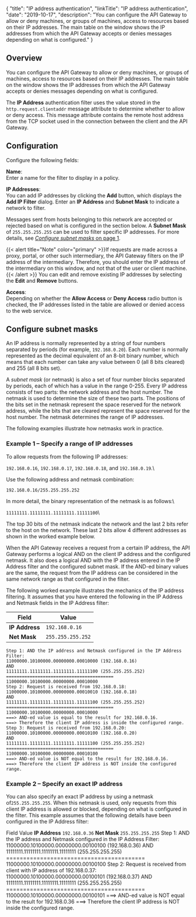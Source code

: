 {
"title": "IP address authentication",
"linkTitle": "IP address authentication",
"date": "2019-10-17",
"description": "You can configure the API Gateway to allow or deny machines, or groups of machines, access to resources based on their IP addresses. The main table on the window shows the IP addresses from which the API Gateway accepts or denies messages depending on what is configured."
}
﻿
<div id="p_authn_ip_address_overview">

Overview
--------

You can configure the API Gateway to allow or deny machines, or groups of machines, access to resources based on their IP addresses. The main table on the window shows the IP addresses from which the API Gateway accepts or denies messages depending on what is configured.

The **IP Address**
authentication filter uses the value stored in the `http.request.clientaddr`
message attribute to determine whether to allow or deny access. This message attribute contains the remote host address from the TCP socket used in the connection between the client and the API Gateway.

</div>

<div id="p_authn_ip_address_conf">

Configuration
-------------

Configure the following fields:

**Name**:\
Enter a name for the filter to display in a policy.

**IP Addresses**:\
You can add IP addresses by clicking the **Add**
button, which displays the **Add IP Filter**
dialog. Enter an **IP Address**
and **Subnet Mask**
to indicate a network to filter.

Messages sent from hosts belonging to this network are accepted or rejected based on what is configured in the section below. A **Subnet Mask**
of `255.255.255.255`
can be used to filter specific IP addresses. For more details, see [*Configure subnet masks* on page 1](#Configur).

{{< alert title="Note" color="primary" >}}If requests are made across a proxy, portal, or other such intermediary, the API Gateway filters on the IP address of the intermediary. Therefore, you should enter the IP address of the intermediary on this window, and not that of the user or client machine.{{< /alert >}}
You can edit and remove existing IP addresses by selecting the **Edit**
and **Remove**
buttons.

**Access**:\
Depending on whether the **Allow Access**
or **Deny Access**
radio button is checked, the IP addresses listed in the table are allowed or denied access to the web service.

</div>

<div id="p_authn_ip_address_subnets">

Configure subnet masks
----------------------

An IP address is normally represented by a string of four numbers separated by periods (for example, `192.168.0.20`). Each number is normally represented as the decimal equivalent of an 8-bit binary number, which means that each number can take any value between 0 (all 8 bits cleared) and 255 (all 8 bits set).

A *subnet mask*
(or netmask) is also a set of four number blocks separated by periods, each of which has a value in the range 0-255. Every IP address consists of two parts: the network address and the host number. The netmask is used to determine the size of these two parts. The positions of the bits set in the netmask represent the space reserved for the network address, while the bits that are cleared represent the space reserved for the host number. The netmask determines the range of IP addresses.

The following examples illustrate how netmasks work in practice.

<div>

### Example 1 – Specify a range of IP addresses

To allow requests from the following IP addresses:

`192.168.0.16`, `192.168.0.17`, `192.168.0.18`, and `192.168.0.19`.\

Use the following address and netmask combination:

`192.168.0.16/255.255.255.252`

In more detail, the binary representation of the netmask is as follows:\

`11111111.11111111.11111111.11111100`\

The top 30 bits of the netmask indicate the network and the last 2 bits refer to the host on the network. These last 2 bits allow 4 different addresses as shown in the worked example below.

When the API Gateway receives a request from a certain IP address, the API Gateway performs a logical AND on the client IP address and the configured netmask. It also does a logical AND with the IP address entered in the IP Address filter and the configured subnet mask. If the AND-ed binary values are the same, the request from the IP address can be considered in the same network range as that configured in the filter.

The following worked example illustrates the mechanics of the IP address filtering. It assumes that you have entered the following in the IP Address and Netmask fields in the IP Address filter:

| Field          | Value             |
|----------------|-------------------|
| **IP Address** | `192.168.0.16`    |
| **Net Mask**   | `255.255.255.252` |

    Step 1: AND the IP address and Netmask configured in the IP Address Filter:
    11000000.10100000.00000000.00010000 (192.168.0.16)
    AND
    11111111.11111111.11111111.11111100 (255.255.255.252)
    =========================================
    11000000.10100000.00000000.00010000
    Step 2: Request is received from 192.168.0.18:
    11000000.10100000.00000000.00010010 (192.168.0.18)
    AND
    11111111.11111111.11111111.11111100 (255.255.255.252)
    =========================================
    11000000.10100000.00000000.00010000
    ===> AND-ed value is equal to the result for 192.168.0.16.
    ===> Therefore the client IP address is inside the configured range.
    Step 3: Request is received from 192.168.0.20:
    11000000.10100000.00000000.00010100 (192.168.0.20)
    AND
    11111111.11111111.11111111.11111100 (255.255.255.252)
    =========================================
    11000000.10100000.00000000.00010100
    ===> AND-ed value is NOT equal to the result for 192.168.0.16.
    ===> Therefore the client IP address is NOT inside the configured range.

</div>

<div>

### Example 2 – Specify an exact IP address

You can also specify an exact IP address by using a netmask of`255.255.255.255`. When this netmask is used, only requests from this client IP address is allowed or blocked, depending on what is configured in the filter. This example assumes that the following details have been configured in the IP Address filter:

Field
Value
**IP Address**
`192.168.0.36`
**Net Mask**
`255.255.255.255`
    Step 1: AND the IP address and Netmask configured in the IP Address Filter:
    11000000.10100000.00000000.00100100 (192.168.0.36)
    AND
    11111111.11111111.11111111.11111111 (255.255.255.255)
    =========================================
    11000000.10100000.00000000.00100100
    Step 2: Request is received from client with IP address of 192.168.0.37:
    11000000.10100000.00000000.00100101 (192.168.0.37)
    AND
    11111111.11111111.11111111.11111111 (255.255.255.255)
    =========================================
    11000000.10100000.00000000.00100101
    ===> AND-ed value is NOT equal to the result for 192.168.0.36
    ===> Therefore the client IP address is NOT inside the configured range.

</div>

</div>
